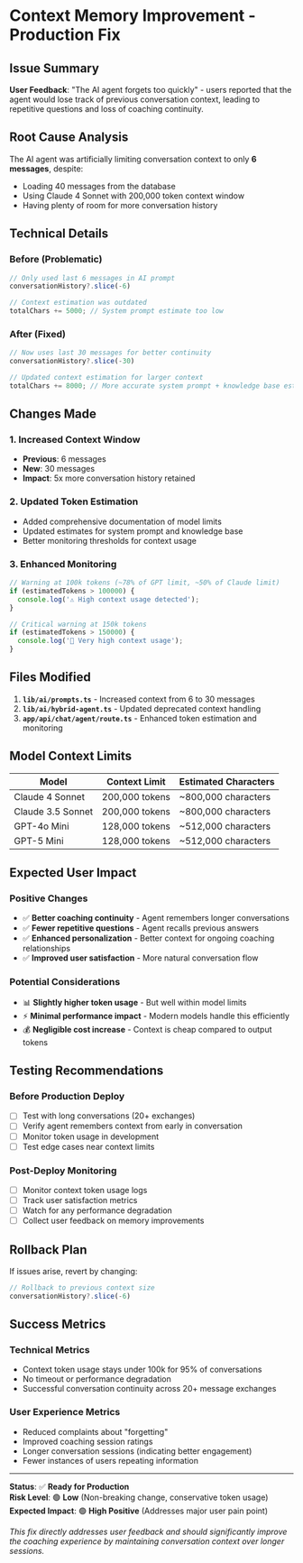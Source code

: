 # Context Memory Improvement - Production Fix

## Issue Summary

**User Feedback**: "The AI agent forgets too quickly" - users reported that the agent would lose track of previous conversation context, leading to repetitive questions and loss of coaching continuity.

## Root Cause Analysis

The AI agent was artificially limiting conversation context to only **6 messages**, despite:
- Loading 40 messages from the database
- Using Claude 4 Sonnet with 200,000 token context window
- Having plenty of room for more conversation history

## Technical Details

### Before (Problematic)
```typescript
// Only used last 6 messages in AI prompt
conversationHistory?.slice(-6)

// Context estimation was outdated
totalChars += 5000; // System prompt estimate too low
```

### After (Fixed)
```typescript
// Now uses last 30 messages for better continuity
conversationHistory?.slice(-30)

// Updated context estimation for larger context
totalChars += 8000; // More accurate system prompt + knowledge base estimate
```

## Changes Made

### 1. Increased Context Window
- **Previous**: 6 messages
- **New**: 30 messages
- **Impact**: 5x more conversation history retained

### 2. Updated Token Estimation
- Added comprehensive documentation of model limits
- Updated estimates for system prompt and knowledge base
- Better monitoring thresholds for context usage

### 3. Enhanced Monitoring
```typescript
// Warning at 100k tokens (~78% of GPT limit, ~50% of Claude limit)
if (estimatedTokens > 100000) {
  console.log('⚠️ High context usage detected');
}

// Critical warning at 150k tokens
if (estimatedTokens > 150000) {
  console.log('🚨 Very high context usage');
}
```

## Files Modified

1. **`lib/ai/prompts.ts`** - Increased context from 6 to 30 messages
2. **`lib/ai/hybrid-agent.ts`** - Updated deprecated context handling
3. **`app/api/chat/agent/route.ts`** - Enhanced token estimation and monitoring

## Model Context Limits

| Model | Context Limit | Estimated Characters |
|-------|---------------|---------------------|
| Claude 4 Sonnet | 200,000 tokens | ~800,000 characters |
| Claude 3.5 Sonnet | 200,000 tokens | ~800,000 characters |
| GPT-4o Mini | 128,000 tokens | ~512,000 characters |
| GPT-5 Mini | 128,000 tokens | ~512,000 characters |

## Expected User Impact

### Positive Changes
- ✅ **Better coaching continuity** - Agent remembers longer conversations
- ✅ **Fewer repetitive questions** - Agent recalls previous answers
- ✅ **Enhanced personalization** - Better context for ongoing coaching relationships
- ✅ **Improved user satisfaction** - More natural conversation flow

### Potential Considerations
- 📊 **Slightly higher token usage** - But well within model limits
- ⚡ **Minimal performance impact** - Modern models handle this efficiently
- 💰 **Negligible cost increase** - Context is cheap compared to output tokens

## Testing Recommendations

### Before Production Deploy
- [ ] Test with long conversations (20+ exchanges)
- [ ] Verify agent remembers context from early in conversation
- [ ] Monitor token usage in development
- [ ] Test edge cases near context limits

### Post-Deploy Monitoring
- [ ] Monitor context token usage logs
- [ ] Track user satisfaction metrics
- [ ] Watch for any performance degradation
- [ ] Collect user feedback on memory improvements

## Rollback Plan

If issues arise, revert by changing:
```typescript
// Rollback to previous context size
conversationHistory?.slice(-6)
```

## Success Metrics

### Technical Metrics
- Context token usage stays under 100k for 95% of conversations
- No timeout or performance degradation
- Successful conversation continuity across 20+ message exchanges

### User Experience Metrics
- Reduced complaints about "forgetting" 
- Improved coaching session ratings
- Longer conversation sessions (indicating better engagement)
- Fewer instances of users repeating information

---

**Status**: ✅ **Ready for Production**  
**Risk Level**: 🟢 **Low** (Non-breaking change, conservative token usage)  
**Expected Impact**: 🟢 **High Positive** (Addresses major user pain point)

*This fix directly addresses user feedback and should significantly improve the coaching experience by maintaining conversation context over longer sessions.*
